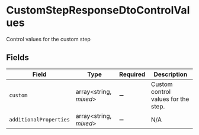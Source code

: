 # CustomStepResponseDtoControlValues

Control values for the custom step


## Fields

| Field                               | Type                                | Required                            | Description                         |
| ----------------------------------- | ----------------------------------- | ----------------------------------- | ----------------------------------- |
| `custom`                            | array<string, *mixed*>              | :heavy_minus_sign:                  | Custom control values for the step. |
| `additionalProperties`              | array<string, *mixed*>              | :heavy_minus_sign:                  | N/A                                 |